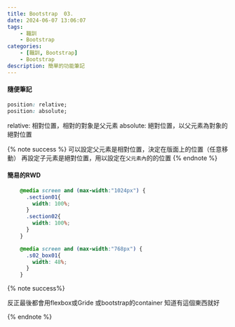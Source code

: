 ```yaml
---
title: Bootstrap  03.
date: 2024-06-07 13:06:07
tags: 
    - 職訓
    - Bootstrap
categories: 
    - [職訓, Bootstrap]
    - Bootstrap
description: 簡單的功能筆記
---
```


#### 隨便筆記

```css
position: relative; 
position: absolute;
```

relative: 相對位置，相對的對象是父元素
absolute: 絕對位置，以父元素為對象的絕對位置

{% note success %}
可以設定父元素是相對位置，決定在版面上的位置（任意移動）
再設定子元素是絕對位置，用以設定在`父元素內`的的位置
{% endnote %}


#### 簡易的RWD

```css
    @media screen and (max-width:"1024px") {
      .section01{
        width: 100%;
      }
      .section02{
        width: 100%;
      }
    }

    @media screen and (max-width:"768px") {
      .s02_box01{
        width: 48%;
      }
    }
```

{% note success%}

反正最後都會用flexbox或Gride
或bootstrap的container
知道有這個東西就好

{% endnote %}
